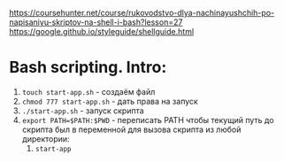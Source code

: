https://coursehunter.net/course/rukovodstvo-dlya-nachinayushchih-po-napisaniyu-skriptov-na-shell-i-bash?lesson=27
https://google.github.io/styleguide/shellguide.html

# Bash scripting. Intro:

1. `touch start-app.sh` - создаём файл
2. `chmod 777 start-app.sh` - дать права на запуск
3. `./start-app.sh` - запуск скрипта
4. `export PATH=$PATH:$PWD` - переписать PATH чтобы текущий путь до скрипта был в переменной для вызова скрипта из любой директории:
    1. `start-app`